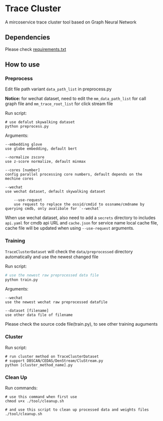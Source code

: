 # Trace Cluster

A mircoservice trace cluster tool based on Graph Neural Network

## Dependencies

Please check [requirements.txt](./requirements.txt)

## How to use

### Preprocess

Edit file path variant `data_path_list` in preprocess.py

**Notice:** for wechat dataset, need to edit the `mm_data_path_list` for call graph file and `mm_trace_root_list` for click stream file

Run script:

```shell
# use defalut skywalking dataset
python preprocess.py
```

Arguments:
```
--embedding glove
use globe embedding, default bert

--normalize zscore
use z-score normalize, default minmax

--cores [number]
config parallel processing core numbers, default depends on the mechine cores

--wechat
use wechat dataset, default skywalking dataset

	--use-request
	use request to replace the ossid/cmdid to ossname/cmdname by querying cmdb, only avalibale for `--wechat`
```

When use wechat dataset, also need to add a `secrets` directory to includes `api.yaml` for cmdb api URL and `cache.json` for service name local cache file, cache file will be updated when using `--use-request` arguments.

### Training

`TraceClusterDataset` will check the `data/preprocessed` directory automatically and use the newest changed file

Run script:
```python
# use the newest raw preprocessed data file
python train.py
```

Arguments:
```
--wechat
use the newest wechat raw preprocessed datafile

--dataset [filename]
use other data file of filename
```
Please check the source code file(train.py), to see other training auguments

### Cluster

Run script:
```shell
# run cluster method on TraceClusterDataset
# support DBSCAN/CEDAS/DenStream/CluStream.py
python [cluster_method_name].py
```

### Clean Up

Run commands:
```shell
# use this command when first use
chmod u+x ./tool/cleanup.sh

# and use this script to clean up processed data and weights files
./tool/cleanup.sh
```